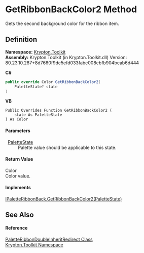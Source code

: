 # GetRibbonBackColor2 Method


Gets the second background color for the ribbon item.



## Definition
**Namespace:** <a href="79d2eac2-21f4-54ff-7552-b20c33c30600.md">Krypton.Toolkit</a>  
**Assembly:** Krypton.Toolkit (in Krypton.Toolkit.dll) Version: 80.23.10.287+8d7660f9dc5efd033fabe008ebfb904beab6d444

**C#**
``` C#
public override Color GetRibbonBackColor2(
	PaletteState? state
)
```
**VB**
``` VB
Public Overrides Function GetRibbonBackColor2 ( 
	state As PaletteState
) As Color
```



#### Parameters
<dl><dt>  <a href="93e626cd-00cf-240e-06c6-ab4d47e982ba.md">PaletteState</a></dt><dd>Palette value should be applicable to this state.</dd></dl>

#### Return Value
Color  
Color value.

#### Implements
<a href="6fdb0696-b91f-b85e-039b-918a3264810b.md">IPaletteRibbonBack.GetRibbonBackColor2(PaletteState)</a>  


## See Also


#### Reference
<a href="d4a57736-0222-99ce-9728-e1be99ba7a98.md">PaletteRibbonDoubleInheritRedirect Class</a>  
<a href="79d2eac2-21f4-54ff-7552-b20c33c30600.md">Krypton.Toolkit Namespace</a>  
